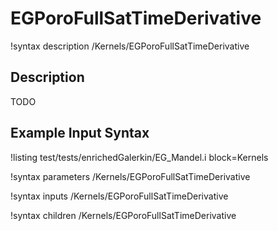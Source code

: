 # EGPoroFullSatTimeDerivative

!syntax description /Kernels/EGPoroFullSatTimeDerivative

## Description

TODO

## Example Input Syntax

!listing test/tests/enrichedGalerkin/EG_Mandel.i block=Kernels

!syntax parameters /Kernels/EGPoroFullSatTimeDerivative

!syntax inputs /Kernels/EGPoroFullSatTimeDerivative

!syntax children /Kernels/EGPoroFullSatTimeDerivative
